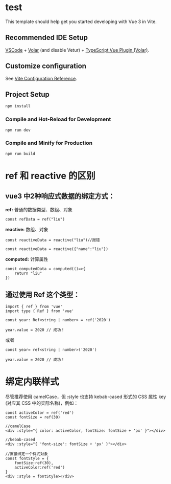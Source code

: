 # test

This template should help get you started developing with Vue 3 in Vite.

## Recommended IDE Setup

[VSCode](https://code.visualstudio.com/) + [Volar](https://marketplace.visualstudio.com/items?itemName=Vue.volar) (and disable Vetur) + [TypeScript Vue Plugin (Volar)](https://marketplace.visualstudio.com/items?itemName=Vue.vscode-typescript-vue-plugin).

## Customize configuration

See [Vite Configuration Reference](https://vitejs.dev/config/).

## Project Setup

```sh
npm install
```

### Compile and Hot-Reload for Development

```sh
npm run dev
```

### Compile and Minify for Production

```sh
npm run build
```

# ref 和 reactive 的区别

## vue3 中2种响应式数据的绑定方式：

**ref:** 普通的数据类型、数组、对象 

```
const refData = ref("liu")
```

**reactive:** 数组、对象
```
const reactiveData = reactive("liu")//报错
```
```
const reactiveData = reactive({"name":"liu"})
```

**computed:** 计算属性
```
const computedData = computed(()=>{
    return "liu"
})
```

## 通过使用 Ref 这个类型：
```
import { ref } from 'vue'
import type { Ref } from 'vue'

const year: Ref<string | number> = ref('2020')

year.value = 2020 // 成功！
```
或者
```
const year= ref<string | number>('2020')

year.value = 2020 // 成功！
```

# 绑定内联样式
尽管推荐使用 camelCase，但 :style 也支持 kebab-cased 形式的 CSS 属性 key (对应其 CSS 中的实际名称)，例如：
```
const activeColor = ref('red')
const fontSize = ref(30)

//camelCase
<div :style="{ color: activeColor, fontSize: fontSize + 'px' }"></div>

//kebab-cased
<div :style="{ 'font-size': fontSize + 'px' }"></div>

//直接绑定一个样式对象
const fontStyle = {
    fontSize:ref(30),
    activeColor:ref('red')
}
<div :style = fontStyle></div>
```
